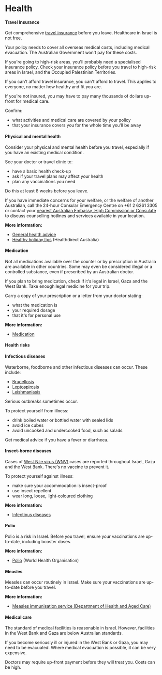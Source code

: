 # Health

#### Travel Insurance

Get comprehensive [travel insurance](/before-you-go/the-basics/travel-insurance "Travel insurance") before you leave. Healthcare in Israel is not free.

Your policy needs to cover all overseas medical costs, including medical evacuation. The Australian Government won't pay for these costs.

If you're going to high-risk areas, you'll probably need a specialised insurance policy. Check your insurance policy before you travel to high-risk areas in Israel, and the Occupied Palestinian Territories.

If you can't afford travel insurance, you can't afford to travel. This applies to everyone, no matter how healthy and fit you are.

If you're not insured, you may have to pay many thousands of dollars up-front for medical care.

Confirm:

* what activities and medical care are covered by your policy
* that your insurance covers you for the whole time you'll be away

#### Physical and mental health

Consider your physical and mental health before you travel, especially if you have an existing medical condition.

See your doctor or travel clinic to:

* have a basic health check-up
* ask if your travel plans may affect your health
* plan any vaccinations you need

Do this at least 8 weeks before you leave.

If you have immediate concerns for your welfare, or the welfare of another Australian, call the 24-hour Consular Emergency Centre on +61 2 6261 3305 or contact your [nearest Australian Embassy, High Commission or Consulate](https://www.dfat.gov.au/about-us/our-locations/missions/our-embassies-and-consulates-overseas) to discuss counselling hotlines and services available in your location.

**More information:**

* [General health advice](/before-you-go/health "Taking care of your health")
* [Healthy holiday tips](https://www.healthdirect.gov.au/healthy-holiday-tips-infographic) (Healthdirect Australia)

#### Medication

Not all medications available over the counter or by prescription in Australia are available in other countries. Some may even be considered illegal or a controlled substance, even if prescribed by an Australian doctor.

If you plan to bring medication, check if it's legal in Israel, Gaza and the West Bank. Take enough legal medicine for your trip.

Carry a copy of your prescription or a letter from your doctor stating:

* what the medication is
* your required dosage
* that it's for personal use

**More information:**

* [Medication](/before-you-go/health/medications "Medication and medical equipment")

#### Health risks

#### Infectious diseases

Waterborne, foodborne and other infectious diseases can occur. These include:

* [Brucellosis](https://www.who.int/news-room/fact-sheets/detail/brucellosis)
* [Leptospirosis](https://www.healthdirect.gov.au/leptospirosis)
* [Leishmaniasis](https://www.who.int/news-room/fact-sheets/detail/leishmaniasis)

Serious outbreaks sometimes occur.

To protect yourself from illness:

* drink boiled water or bottled water with sealed lids
* avoid ice cubes
* avoid uncooked and undercooked food, such as salads

Get medical advice if you have a fever or diarrhoea.

#### Insect-borne diseases

Cases of [West Nile virus (WNV)](https://www.who.int/news-room/fact-sheets/detail/west-nile-virus) cases are reported throughout Israel, Gaza and the West Bank. There's no vaccine to prevent it.

To protect yourself against illness:

* make sure your accommodation is insect-proof
* use insect repellent
* wear long, loose, light-coloured clothing

**More information:**

* [Infectious diseases](/before-you-go/health/diseases "Infectious diseases")

#### Polio

Polio is a risk in Israel. Before you travel, ensure your vaccinations are up-to-date, including booster doses.

**More information:**

* [Polio](https://www.who.int/news-room/fact-sheets/detail/poliomyelitis) (World Health Organisation)

#### Measles

Measles can occur routinely in Israel. Make sure your vaccinations are up-to-date before you travel.

**More information:**

* [Measles immunisation service (Department of Health and Aged Care)](https://www.health.gov.au/topics/immunisation/immunisation-services/measles-immunisation-service-0)

#### Medical care

The standard of medical facilities is reasonable in Israel. However, facilities in the West Bank and Gaza are below Australian standards.

If you become seriously ill or injured in the West Bank or Gaza, you may need to be evacuated. Where medical evacuation is possible, it can be very expensive.

Doctors may require up-front payment before they will treat you. Costs can be high.